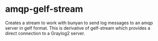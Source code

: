 amqp-gelf-stream
================

Creates a stream to work with bunyan to send log messages to an amqp server in gelf format.  This is derivative of gelf-stream which provides a direct connection to a Graylog2 server.

